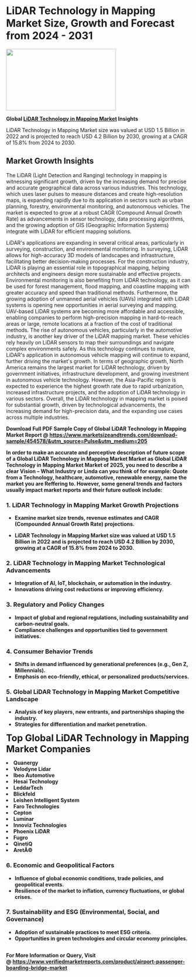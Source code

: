 <H1>LiDAR Technology in Mapping Market Size, Growth and Forecast from 2024 - 2031</H1><img class="aligncenter size-medium wp-image-584254" src="https://thirdeyenews.in/wp-content/uploads/2024/09/Global-Market-Research-300x168.jpeg" alt="" width="300" height="168" /><p><strong>Global&nbsp;<a href="https://www.marketsizeandtrends.com/download-sample/454578/&amp;utm_source=Pulse&amp;utm_medium=205">LiDAR Technology in Mapping Market</a> Insights</strong></p><p>LiDAR Technology in Mapping Market size was valued at USD 1.5 Billion in 2022 and is projected to reach USD 4.2 Billion by 2030, growing at a CAGR of 15.8% from 2024 to 2030.</p><p><h2>Market Growth Insights</h2> <p>The LiDAR (Light Detection and Ranging) technology in mapping is witnessing significant growth, driven by the increasing demand for precise and accurate geographical data across various industries. This technology, which uses laser pulses to measure distances and create high-resolution maps, is expanding rapidly due to its application in sectors such as urban planning, forestry, environmental monitoring, and autonomous vehicles. The market is expected to grow at a robust CAGR (Compound Annual Growth Rate) as advancements in sensor technology, data processing algorithms, and the growing adoption of GIS (Geographic Information Systems) integrate with LiDAR for efficient mapping solutions.</p> <p><strong></strong></p> <p>LiDAR's applications are expanding in several critical areas, particularly in surveying, construction, and environmental monitoring. In surveying, LiDAR allows for high-accuracy 3D models of landscapes and infrastructure, facilitating better decision-making processes. For the construction industry, LiDAR is playing an essential role in topographical mapping, helping architects and engineers design more sustainable and effective projects. Environmental monitoring is also benefiting from LiDAR technology, as it can be used for forest management, flood mapping, and coastline mapping with greater accuracy and speed than traditional methods. Furthermore, the growing adoption of unmanned aerial vehicles (UAVs) integrated with LiDAR systems is opening new opportunities in aerial surveying and mapping. UAV-based LiDAR systems are becoming more affordable and accessible, enabling companies to perform high-precision mapping in hard-to-reach areas or large, remote locations at a fraction of the cost of traditional methods. The rise of autonomous vehicles, particularly in the automotive industry, is another key driver of the LiDAR mapping market. These vehicles rely heavily on LiDAR sensors to map their surroundings and navigate complex environments safely. As this technology continues to mature, LiDAR's application in autonomous vehicle mapping will continue to expand, further driving the market's growth. In terms of geographic growth, North America remains the largest market for LiDAR technology, driven by government initiatives, infrastructure development, and growing investment in autonomous vehicle technology. However, the Asia-Pacific region is expected to experience the highest growth rate due to rapid urbanization, increased infrastructure projects, and the adoption of LiDAR technology in various sectors. Overall, the LiDAR technology in mapping market is poised for substantial growth, driven by technological advancements, the increasing demand for high-precision data, and the expanding use cases across multiple industries.</p> <p><strong></p><p><span class=""><strong>Download Full PDF Sample Copy of Global LiDAR Technology in Mapping Market Report</strong> @ <a href="https://www.marketsizeandtrends.com/download-sample/454578/&amp;utm_source=Pulse&amp;utm_medium=205" target="_blank">https://www.marketsizeandtrends.com/download-sample/454578/&amp;utm_source=Pulse&amp;utm_medium=205</a></span></p><p>In order to make an accurate and perceptive description of future scope of a Global&nbsp;LiDAR Technology in Mapping Market Market as Global&nbsp;LiDAR Technology in Mapping Market Market of 2025, you need to describe a clear Vision &ndash; What Industry or Linda can you think of for example: Quote from a Technology, healthcare, automotive, renewable energy, name the market you are Reffering to. However, some general trends and factors usually impact market reports and their future outlook include:</p><h3>1.&nbsp;<strong>LiDAR Technology in Mapping Market Growth Projections</strong></h3><ul><li>Examine market size trends, revenue estimates and CAGR (Compounded Annual Growth Rate) projections.</li><li><p>LiDAR Technology in Mapping Market size was valued at USD 1.5 Billion in 2022 and is projected to reach USD 4.2 Billion by 2030, growing at a CAGR of 15.8% from 2024 to 2030.</p></li></ul><h3>2.&nbsp;<strong>LiDAR Technology in Mapping Market Technological Advancements</strong></h3><ul><li>Integration of AI, IoT, blockchain, or automation in the industry.</li><li>Innovations driving cost reductions or improving efficiency.</li></ul><h3>3.&nbsp;<strong>Regulatory and Policy Changes</strong></h3><ul><li>Impact of global and regional regulations, including sustainability and carbon-neutral goals.</li><li>Compliance challenges and opportunities tied to government initiatives.</li></ul><h3>4.&nbsp;<strong>Consumer Behavior Trends</strong></h3><ul><li>Shifts in demand influenced by generational preferences (e.g., Gen Z, Millennials).</li><li>Emphasis on eco-friendly, ethical, or personalized products/services.</li></ul><h3>5.&nbsp;<strong>Global LiDAR Technology in Mapping Market Competitive Landscape</strong></h3><ul><li>Analysis of key players, new entrants, and partnerships shaping the industry.</li><li>Strategies for differentiation and market penetration.</li></ul><p data-pm-slice="1 1 []"><span style="color: inherit; font-family: inherit; font-size: 25px;">Top Global LiDAR Technology in Mapping Market Companies</span></p><div class="" data-test-id=""><p><li>Quanergy</li><li> Velodyne Lidar</li><li> Ibeo Automotive</li><li> Hesai Technology</li><li> LeddarTech</li><li> Blickfeld</li><li> Leishen Intelligent System</li><li> Faro Technologies</li><li> Cepton</li><li> Luminar</li><li> Innoviz Technologies</li><li> Phoenix LiDAR</li><li> Fugro</li><li> QinetiQ</li><li> AretÃ©</li></p></div><h3>6.&nbsp;<strong>Economic and Geopolitical Factors</strong></h3><ul><li>Influence of global economic conditions, trade policies, and geopolitical events.</li><li>Resilience of the market to inflation, currency fluctuations, or global crises.</li></ul><h3>7.&nbsp;<strong>Sustainability and ESG (Environmental, Social, and Governance)</strong></h3><ul><li>Adoption of sustainable practices to meet ESG criteria.</li><li>Opportunities in green technologies and circular economy principles.</li></ul><h2><strong style="font-size: 14px;">For More Information or Query, Visit @&nbsp;</strong><a style="background-color: #ffffff; font-size: 14px;" href="https://www.marketsizeandtrends.com/report/lidar-technology-in-mapping-market/" target="_blank">https://www.verifiedmarketreports.com/product/airport-passenger-boarding-bridge-market</a></h2>
